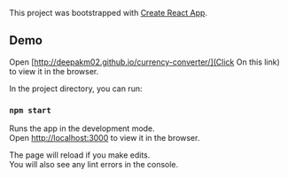 This project was bootstrapped with [Create React App](https://github.com/facebook/create-react-app).

## Demo
Open [http://deepakm02.github.io/currency-converter/](Click On this link) to view it in the browser.

In the project directory, you can run:

### `npm start`

Runs the app in the development mode.<br />
Open [http://localhost:3000](http://localhost:3000) to view it in the browser.

The page will reload if you make edits.<br />
You will also see any lint errors in the console.